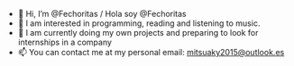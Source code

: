 - 👋 Hi, I’m @Fechoritas / Hola soy @Fechoritas
- 👀 I am interested in programming, reading and listening to music.
- 🌱 I am currently doing my own projects and preparing to look for internships in a company
- 📫 You can contact me at my personal email: mitsuaky2015@outlook.es
